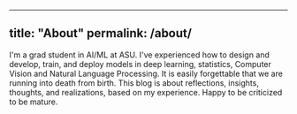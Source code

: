 ----
title: "About"
permalink: /about/
----

I'm a grad student in AI/ML at ASU. I've experienced how to design and develop, train, and deploy models in deep learning, statistics, Computer Vision and Natural Language Processing. It is easily forgettable that we are running into death from birth. This blog is about reflections, insights, thoughts, and  realizations, based on my experience. Happy to be criticized to be mature.
